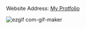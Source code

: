 Website Address: [My Protfolio](https://haile143.github.io/My_Portfolio/)


![ezgif com-gif-maker](https://user-images.githubusercontent.com/89073371/148211635-abdb3cd5-1099-46fc-beb7-d16008cf9704.gif)
